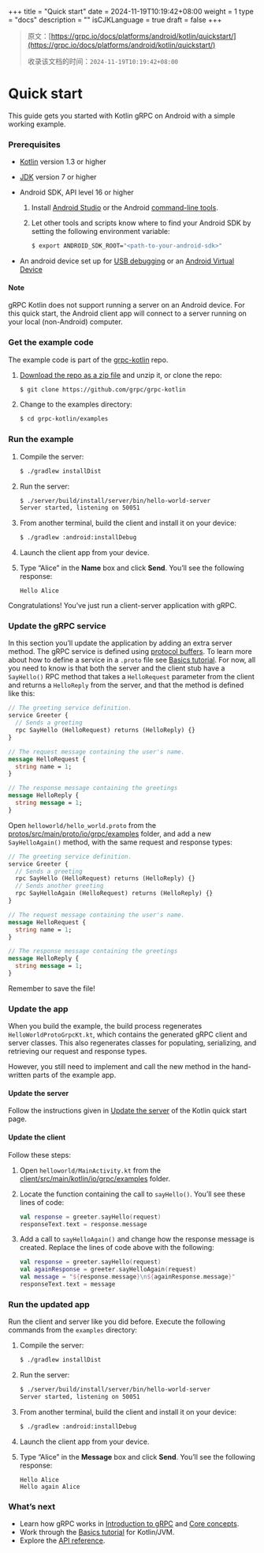 +++
title = "Quick start"
date = 2024-11-19T10:19:42+08:00
weight = 1
type = "docs"
description = ""
isCJKLanguage = true
draft = false
+++

> 原文：[https://grpc.io/docs/platforms/android/kotlin/quickstart/](https://grpc.io/docs/platforms/android/kotlin/quickstart/)
>
> 收录该文档的时间：`2024-11-19T10:19:42+08:00`

# Quick start

This guide gets you started with Kotlin gRPC on Android with a simple working example.



### Prerequisites

- [Kotlin](https://kotlinlang.org/) version 1.3 or higher

- [JDK](https://jdk.java.net/) version 7 or higher

- Android SDK, API level 16 or higher

  1. Install [Android Studio](https://developer.android.com/studio/index.html#downloads) or the Android [command-line tools](https://developer.android.com/studio/index.html#command-tools).

  2. Let other tools and scripts know where to find your Android SDK by setting the following environment variable:

     ```sh
     $ export ANDROID_SDK_ROOT="<path-to-your-android-sdk>"
     ```

- An android device set up for [USB debugging](https://developer.android.com/studio/command-line/adb.html#Enabling) or an [Android Virtual Device](https://developer.android.com/studio/run/managing-avds.html)

#### Note

gRPC Kotlin does not support running a server on an Android device. For this quick start, the Android client app will connect to a server running on your local (non-Android) computer.

### Get the example code

The example code is part of the [grpc-kotlin](https://github.com/grpc/grpc-kotlin) repo.

1. [Download the repo as a zip file](https://github.com/grpc/grpc-kotlin/archive/master.zip) and unzip it, or clone the repo:

   ```sh
   $ git clone https://github.com/grpc/grpc-kotlin
   ```

2. Change to the examples directory:

   ```sh
   $ cd grpc-kotlin/examples
   ```

### Run the example

1. Compile the server:

   ```sh
   $ ./gradlew installDist
   ```

2. Run the server:

   ```sh
   $ ./server/build/install/server/bin/hello-world-server
   Server started, listening on 50051
   ```

3. From another terminal, build the client and install it on your device:

   ```sh
   $ ./gradlew :android:installDebug
   ```

4. Launch the client app from your device.

5. Type “Alice” in the **Name** box and click **Send**. You’ll see the following response:

   ```nocode
   Hello Alice
   ```

Congratulations! You’ve just run a client-server application with gRPC.

### Update the gRPC service

In this section you’ll update the application by adding an extra server method. The gRPC service is defined using [protocol buffers](https://developers.google.com/protocol-buffers). To learn more about how to define a service in a `.proto` file see [Basics tutorial](https://grpc.io/docs/languages/kotlin/basics/). For now, all you need to know is that both the server and the client stub have a `SayHello()` RPC method that takes a `HelloRequest` parameter from the client and returns a `HelloReply` from the server, and that the method is defined like this:

```protobuf
// The greeting service definition.
service Greeter {
  // Sends a greeting
  rpc SayHello (HelloRequest) returns (HelloReply) {}
}

// The request message containing the user's name.
message HelloRequest {
  string name = 1;
}

// The response message containing the greetings
message HelloReply {
  string message = 1;
}
```

Open `helloworld/hello_world.proto` from the [protos/src/main/proto/io/grpc/examples](https://github.com/grpc/grpc-kotlin/tree/master/examples/protos/src/main/proto/io/grpc/examples) folder, and add a new `SayHelloAgain()` method, with the same request and response types:

```protobuf
// The greeting service definition.
service Greeter {
  // Sends a greeting
  rpc SayHello (HelloRequest) returns (HelloReply) {}
  // Sends another greeting
  rpc SayHelloAgain (HelloRequest) returns (HelloReply) {}
}

// The request message containing the user's name.
message HelloRequest {
  string name = 1;
}

// The response message containing the greetings
message HelloReply {
  string message = 1;
}
```

Remember to save the file!

### Update the app

When you build the example, the build process regenerates `HelloWorldProtoGrpcKt.kt`, which contains the generated gRPC client and server classes. This also regenerates classes for populating, serializing, and retrieving our request and response types.

However, you still need to implement and call the new method in the hand-written parts of the example app.

#### Update the server

Follow the instructions given in [Update the server](https://grpc.io/docs/languages/kotlin/quickstart/#update-the-server) of the Kotlin quick start page.

#### Update the client

Follow these steps:

1. Open `helloworld/MainActivity.kt` from the [client/src/main/kotlin/io/grpc/examples](https://github.com/grpc/grpc-kotlin/blob/master/examples/android/src/main/kotlin/io/grpc/examples) folder.

2. Locate the function containing the call to `sayHello()`. You’ll see these lines of code:

   ```kotlin
   val response = greeter.sayHello(request)
   responseText.text = response.message
   ```

3. Add a call to `sayHelloAgain()` and change how the response message is created. Replace the lines of code above with the following:

   ```kotlin
   val response = greeter.sayHello(request)
   val againResponse = greeter.sayHelloAgain(request)
   val message = "${response.message}\n${againResponse.message}"
   responseText.text = message
   ```

### Run the updated app

Run the client and server like you did before. Execute the following commands from the `examples` directory:

1. Compile the server:

   ```sh
   $ ./gradlew installDist
   ```

2. Run the server:

   ```sh
   $ ./server/build/install/server/bin/hello-world-server
   Server started, listening on 50051
   ```

3. From another terminal, build the client and install it on your device:

   ```sh
   $ ./gradlew :android:installDebug
   ```

4. Launch the client app from your device.

5. Type “Alice” in the **Message** box and click **Send**. You’ll see the following response:

   ```nocode
   Hello Alice
   Hello again Alice
   ```

### What’s next

- Learn how gRPC works in [Introduction to gRPC](https://grpc.io/docs/what-is-grpc/introduction/) and [Core concepts](https://grpc.io/docs/what-is-grpc/core-concepts/).
- Work through the [Basics tutorial](https://grpc.io/docs/languages/kotlin/basics/) for Kotlin/JVM.
- Explore the [API reference](https://grpc.io/docs/platforms/android/kotlin/api).
